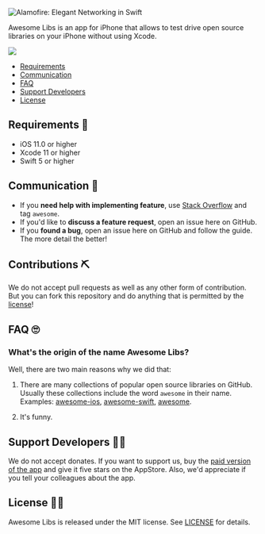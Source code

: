 ![Alamofire: Elegant Networking in Swift](https://repository-images.githubusercontent.com/289075500/23fdea80-e330-11ea-8f3d-ee845919c37e)

Awesome Libs is an app for iPhone that allows to test drive open source libraries on your iPhone without using Xcode.

<p>
<a href="https://apps.apple.com/app/id1525970272">
  <img src="https://linkmaker.itunes.apple.com/en-us/badge-lrg.svg?kind=iossoftware" />
</a>
</p>

- [Requirements](#requirements-)
- [Communication](#communication-)
- [FAQ](#faq-)
- [Support Developers](#support-developers-)
- [License](#license-)

## Requirements 📃

- iOS 11.0 or higher
- Xcode 11 or higher
- Swift 5 or higher

## Communication 📢

- If you **need help with implementing feature**, use [Stack Overflow](https://stackoverflow.com/questions/tagged/awesome) and tag `awesome`.
- If you'd like to **discuss a feature request**, open an issue here on GitHub.
- If you **found a bug**, open an issue here on GitHub and follow the guide. The more detail the better!

## Contributions ⛏

We do not accept pull requests as well as any other form of contribution. But you can fork this repository and do anything that is permitted by the [license](/LICENSE)!

## FAQ 🙄

### What's the origin of the name Awesome Libs?

Well, there are two main reasons why we did that:

1. There are many collections of popular open source libraries on GitHub. Usually these collections include the word `awesome` in their name. Examples: [awesome-ios](https://github.com/vsouza/awesome-ios), [awesome-swift](https://github.com/matteocrippa/awesome-swift), [awesome](https://github.com/sindresorhus/awesome).

2. It's funny.

## Support Developers 👨‍💻

We do not accept donates. If you want to support us, buy the [paid version of the app](https://apps.apple.com/app/id1525970272) and give it five stars on the AppStore. Also, we'd appreciate if you tell your colleagues about the app.

## License 👨‍🎓

Awesome Libs is released under the MIT license. See [LICENSE](/LICENSE) for details.
